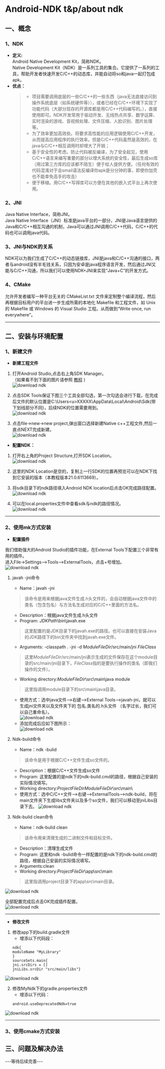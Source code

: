 # Android-NDK t&p/about ndk
## 一、概念
### 1、NDK
* __定义:__  
Android Native Development Kit，简称NDK。  
Native Development Kit（NDK）是一系列工具的集合。它提供了一系列的工具，帮助开发者快速开发C/C++的动态库，并能自动将so和java一起打包成apk。
* __优点：__
    > + 项目需要调用底层的一些C/C++的一些东西（java无法直接访问到操作系统底层（如系统硬件等）），或者已经在C/C++环境下实现了功能代码（大部分现存的开源库都是用C/C++代码编写的。），直接使用即可。NDK开发常用于驱动开发、无线热点共享、数学运算、实时渲染的游戏、音视频处理、文件压缩、人脸识别、图片处理等。  
    > + 为了效率更加高效些。将要求高性能的应用逻辑使用C/C++开发，从而提高应用程序的执行效率。但是C/C++代码虽然是高效的，在java与C/C++相互调用时却增大了开销；  
    > + 基于安全性的考虑。防止代码被反编译，为了安全起见，使用C/C++语言来编写重要的部分以增大系统的安全性，最后生成so库（用过第三方库的应该都不陌生）便于给人提供方便。（任何有效的代码混淆对于会smail语法反编译你apk是分分钟的事，即使你加壳也不能幸免高手的攻击）  
    > + 便于移植。用C/C++写得库可以方便在其他的嵌入式平台上再次使用。  

### 2、JNI
Java Native Interface，简称JNI。  
Java Native Interface（JNI）标准是java平台的一部分，JNI是Java语言提供的Java和C/C++相互沟通的机制，Java可以通过JNI调用C/C++代码，C/C++的代码也可以调用java代码。  

### 3、JNI与NDK的关系
NDK可以为我们生成了C/C++的动态链接库，JNI是java和C/C++沟通的接口，两者与android没有半毛钱关系，只因为安卓是java程序语言开发，然后通过JNI又能与C/C++沟通，所以我们可以使用NDK+JNI来实现“Java+C”的开发方式。 

### 4、CMake
允许开发者编写一种平台无关的 CMakeList.txt 文件来定制整个编译流程，然后再根据目标用户的平台进一步生成所需的本地化 Makefile 和工程文件，如 Unix 的 Makefile 或 Windows 的 Visual Studio 工程。从而做到“Write once, run everywhere”。  

***

## 二、安装与环境配置
### 1、新建文件
* __新建工程文件__
1. 打开Android Studio,点击右上角SDK Manager。  
（如果看不到下面的图片请参照 [教程](https://blog.csdn.net/qq_38232598/article/details/91346392) )  
![download ndk](https://github.com/Shadowmeoth/learn_android/blob/master/ndk/t%26p/image/new1.png)  

2. 点击SDK Tools保证下图三个工具全部勾选，第一次勾选会进行下载，在完成后文件的默认位置是C:\Users\<u>XXXXX</u>\AppData\Local\Android\Sdk(带下划线部分不同)，后续NDK的位置需要用到。  
![download ndk](https://github.com/Shadowmeoth/learn_android/blob/master/ndk/t%26p/image/new2.png)  

3. 点击file->new->new project,弹出窗口选择新建Native c++工程文件,然后一直点NEXT完成新建。  
![download ndk](https://github.com/Shadowmeoth/learn_android/blob/master/ndk/t%26p/image/new3.png)  

* __配置NDK：__  
1. 打开右上角的Project Structure,打开SDK Location。  
![download ndk](https://github.com/Shadowmeoth/learn_android/blob/master/ndk/t%26p/image/dl1.1.png)  

2. 这里的NDK Location是空的，复制上一行SDK的位置再预览可以在NDK下找到它安装的版本（本教程版本21.0.6113669）。  

3. 将sdk目录下的ndk路径填入Android NDK location后点击OK完成路径配置。  
![download ndk](https://github.com/Shadowmeoth/learn_android/blob/master/ndk/t%26p/image/dl1.2.png)  

4. 可以在local.properties文件中查看sdk与ndk的路径情况。  
![download ndk](https://github.com/Shadowmeoth/learn_android/blob/master/ndk/t%26p/image/dl3.png)  


***

### 2、使用mk方式安装
* __配置插件__  
  
我们借助强大的Android Studio的插件功能，在External Tools下配置三个非常有用的插件。  
进入File->Settings–>Tools–>ExternalTools，点击+号增加。  
![download ndk](https://github.com/Shadowmeoth/learn_android/blob/master/ndk/t%26p/image/tool1.png)  
  
1. javah -jni命令  
    - Name：javah -jni  
    > 该命令是用来根据java文件生成.h头文件的，会自动根据java文件中的类名（包含包名）与方法名生成对应的C/C++里面的方法名。  
    - Description：根据java文件生成.h头文件  
    - Program: $JDKPath$\bin\javah.exe  
    > 这里配置的是JDK目录下的javah.exe的路径。也可以直接在安装Java的JDK路径下的bin文件夹中找到javah.exe文件。  
    - Arguments: -classpath . -jni -d $ModuleFileDir$/src/main/jni $FileClass$  
    > 这里$ModuleFileDir$/src/main/jni表示生成的文件保存在这个module目录的src/main/jni目录下，$FileClass$指的是要执行操作的类名（即我们操作的文件）。  
    - Working directory:$ModuleFileDir$\src\main\java module  
    > 这里指调用module目录下的src\main\java目录。  
    - 使用方式：选中java文件—>右键—>External Tools—>javah-jni，就可以生成jni文件夹以及文件夹下的 包名.类名的.h头文件 （名字过长，我们可以自己重命名）。  
![download ndk](https://github.com/Shadowmeoth/learn_android/blob/master/ndk/t%26p/image/javah1.png)  
    - 添加完成后应如下图所示：  
![download ndk](https://github.com/Shadowmeoth/learn_android/blob/master/ndk/t%26p/image/javah2.png)  
  
2. Ndk-bulid命令  
    - Name：ndk -bulid  
    > 该命令是用于根据C/C++文件生成so文件的。  
    - Description：根据C/C++文件生成so文件  
    - Program: 这里配置的是ndk下的ndk-build.cmd的路径，根据自己安装的实际情况填写。  
    - Working directory:$ProjectFileDir$$ModuleFileDir$\src\main\  
    - 使用方式：选中C/C++文件—>右键—>ExternalTools—>ndk-build，将在main文件夹下生成libs文件夹以及多个so文件，我们可以移动至jniLibs目录下去。 
![download ndk](https://github.com/Shadowmeoth/learn_android/blob/master/ndk/t%26p/image/ndk1.png)  
  
3. Ndk-bulid clean命令  
    - Name：ndk-bulid clean  
    > 该命令用来清理生成的二进制文件和目标文件。  
    - Description：清理生成文件  
    - Program: 这里和ndk -bulid命令一样配置的是ndk下的ndk-build.cmd的路径，根据自己安装的实际情况填写。
    - Arguments:clean  
    - Working directory:$ProjectFileDir$\app\src\main  
    > 这里指调用project目录下的app\src\main目录。  
  
![download ndk](https://github.com/Shadowmeoth/learn_android/blob/master/ndk/t%26p/image/ndk2.png)  
  
全部配置完成后点击OK完成插件配置。  
![download ndk](https://github.com/Shadowmeoth/learn_android/blob/master/ndk/t%26p/image/tool2.png)  

***
 
* __修改文件__  
1. 修改app下的build.gradle文件  
    - 增添以下代码段：  
    ```
    ndk{
    moduleName "MyLibrary"
    }
    sourceSets.main{
    jni.srcDirs = []
    jniLibs.srcDir "src/main/libs"}
    ```
![download ndk](https://github.com/Shadowmeoth/learn_android/blob/master/ndk/t%26p/image/change1.png)  

2. 修改MyNdk下的gradle.properties文件  
    - 增添以下代码：
    ```
    android.useDeprecatedNdk=true
    ```
![download ndk](https://github.com/Shadowmeoth/learn_android/blob/master/ndk/t%26p/image/change2.png)  

***

### 3、使用cmake方式安装

## 三、问题及解决办法
---等待后续完善---

